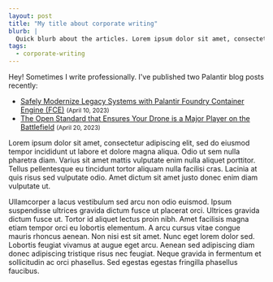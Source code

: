 ```yaml
---
layout: post
title: "My title about corporate writing"
blurb: |
  Quick blurb about the articles. Lorem ipsum dolor sit amet, consectetur adipiscing elit, sed do eiusmod tempor incididunt ut labore et dolore magna aliqua. Odio ut sem nulla pharetra diam. Varius sit amet mattis vulputate enim nulla aliquet porttitor.
tags:
  - corporate-writing
---
```


Hey! Sometimes I write professionally. I've published two Palantir blog posts recently:

- [Safely Modernize Legacy Systems with Palantir Foundry Container Engine (FCE)](https://blog.palantir.com/safely-modernize-legacy-systems-with-palantir-foundry-container-engine-fce-d8900464da7c) <small>(April 10, 2023)</small>
- [The Open Standard that Ensures Your Drone is a Major Player on the Battlefield](https://blog.palantir.com/the-open-standard-that-ensures-your-drone-is-a-major-player-on-the-battlefield-138e7e6158c4) <small>(April 20, 2023)</small>

Lorem ipsum dolor sit amet, consectetur adipiscing elit, sed do eiusmod tempor incididunt ut labore et dolore magna aliqua. Odio ut sem nulla pharetra diam. Varius sit amet mattis vulputate enim nulla aliquet porttitor. Tellus pellentesque eu tincidunt tortor aliquam nulla facilisi cras. Lacinia at quis risus sed vulputate odio. Amet dictum sit amet justo donec enim diam vulputate ut.

Ullamcorper a lacus vestibulum sed arcu non odio euismod. Ipsum suspendisse ultrices gravida dictum fusce ut placerat orci. Ultrices gravida dictum fusce ut. Tortor id aliquet lectus proin nibh. Amet facilisis magna etiam tempor orci eu lobortis elementum. A arcu cursus vitae congue mauris rhoncus aenean. Non nisi est sit amet. Nunc eget lorem dolor sed. Lobortis feugiat vivamus at augue eget arcu. Aenean sed adipiscing diam donec adipiscing tristique risus nec feugiat. Neque gravida in fermentum et sollicitudin ac orci phasellus. Sed egestas egestas fringilla phasellus faucibus.
